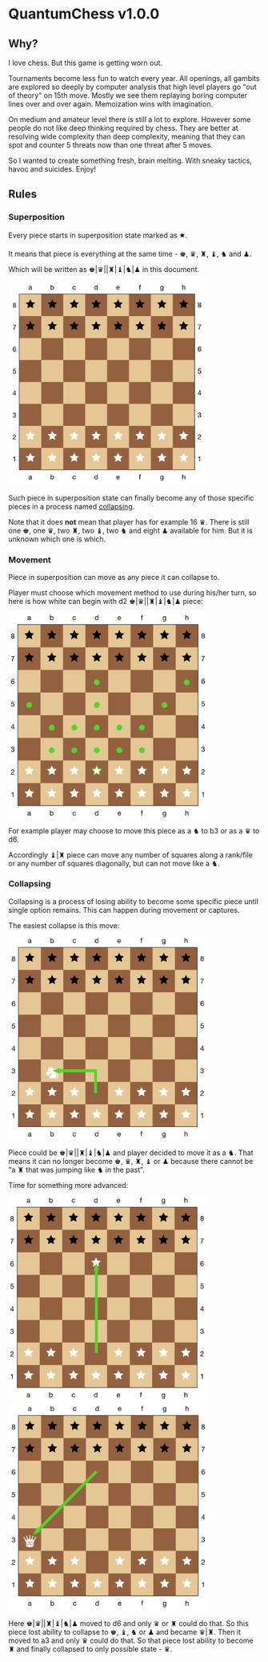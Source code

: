 # QuantumChess v1.0.0

## Why?

I love chess. But this game is getting worn out.

Tournaments become less fun to watch every year. All openings, all gambits are explored so deeply by computer analysis that high level players go "out of theory" on 15th move. Mostly we see them replaying boring computer lines over and over again. Memoization wins with imagination.

On medium and amateur level there is still a lot to explore. However some people do not like deep thinking required by chess. They are better at resolving wide complexity than deep complexity, meaning that they can spot and counter 5 threats now than one threat after 5 moves.

So I wanted to create something fresh, brain melting. With sneaky tactics, havoc and suicides. Enjoy!

## Rules

### Superposition

Every piece starts in superposition state marked as 🟊.

It means that piece is everything at the same time - ♚, ♛, ♜, ♝, ♞ and ♟︎.

Which will be written as ♚|♛||♜|♝|♞|♟︎ in this document.

<img src="/positions/rules-superposition-1.png" width="400">

Such piece in superposition state can finally become any of those specific pieces in a process named [collapsing](#collapsing).

Note that it does **not** mean that player has for example 16 ♛. There is still one ♚, one ♛, two ♜, two ♝, two ♞ and eight ♟︎ available for him. But it is unknown which one is which.

### Movement

Piece in superposition can move as any piece it can collapse to.

Player must choose which movement method to use during his/her turn, so here is how white can begin with d2 ♚|♛||♜|♝|♞|♟︎ piece:

<img src="/positions/rules-movement-1.png" width="400">

For example player may choose to move this piece as a ♞ to b3 or as a ♛ to d6.

Accordingly ♝|♜ piece can move any number of squares along a rank/file or any number of squares diagonally, but can not move like a ♞.

### Collapsing

Collapsing is a process of losing ability to become some specific piece until single option remains. This can happen during movement or captures.

The easiest collapse is this move:

<img src="/positions/rules-collapsing-1.png" width="400">

Piece could be ♚|♛||♜|♝|♞|♟︎ and player decided to move it as a ♞. That means it can no longer become ♚, ♛, ♜, ♝ or ♟︎ because there cannot be "a ♜ that was jumping like ♞ in the past".

Time for something more advanced:

<img src="/positions/rules-collapsing-2.png" width="400">

<img src="/positions/rules-collapsing-3.png" width="400">

Here ♚|♛||♜|♝|♞|♟︎ moved to d6 and only ♛ or ♜ could do that. So this piece lost ability to collapse to ♚, ♝, ♞ or ♟︎ and became ♛|♜. Then it moved to a3 and only ♛ could do that. So that piece lost ability to become ♜ and finally collapsed to only possible state - ♛.
